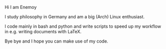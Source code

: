 Hi I am Enemoy

I study philosophy in Germany and am a big (Arch) Linux enthusiast. 

I code mainly in bash and python and write scripts to speed up my workflow in e.g. writing documents with LaTeX.

Bye bye and I hope you can make use of my code.
